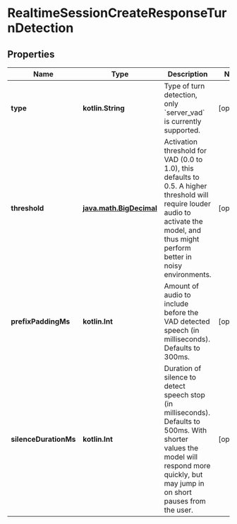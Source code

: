 
# RealtimeSessionCreateResponseTurnDetection

## Properties
| Name | Type | Description | Notes |
| ------------ | ------------- | ------------- | ------------- |
| **type** | **kotlin.String** | Type of turn detection, only &#x60;server_vad&#x60; is currently supported.  |  [optional] |
| **threshold** | [**java.math.BigDecimal**](java.math.BigDecimal.md) | Activation threshold for VAD (0.0 to 1.0), this defaults to 0.5. A  higher threshold will require louder audio to activate the model, and  thus might perform better in noisy environments.  |  [optional] |
| **prefixPaddingMs** | **kotlin.Int** | Amount of audio to include before the VAD detected speech (in  milliseconds). Defaults to 300ms.  |  [optional] |
| **silenceDurationMs** | **kotlin.Int** | Duration of silence to detect speech stop (in milliseconds). Defaults  to 500ms. With shorter values the model will respond more quickly,  but may jump in on short pauses from the user.  |  [optional] |



